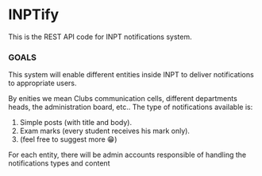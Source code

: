 # INPTify
This is the REST API code for INPT notifications system.
### GOALS

This system will enable different entities inside INPT to deliver notifications to appropriate users.

By enities we mean Clubs communication cells, different departments heads, the administration board, etc..
The type of notifications available is:
  1. Simple posts (with title and body).
  2. Exam marks (every student receives his mark only).
  3. (feel free to suggest more :grin:)

For each entity, there will be admin accounts responsible of handling the notifications types and content

